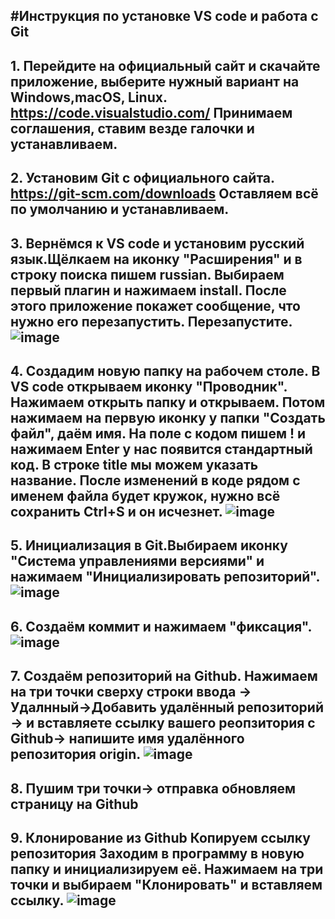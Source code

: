 #**Инструкция по установке VS code и работа с Git**
---
**1.** Перейдите на официальный сайт и скачайте приложение, выберите нужный вариант на Windows,macOS, Linux.
https://code.visualstudio.com/
Принимаем соглашения, ставим везде галочки и устанавливаем.
---
**2.** Установим Git с официального сайта.
https://git-scm.com/downloads
Оставляем всё по умолчанию и устанавливаем.
---
**3.** Вернёмся к VS code и установим русский язык.Щёлкаем на иконку "Расширения" и в строку поиска пишем russian. Выбираем первый плагин и нажимаем install. После этого приложение покажет сообщение, что нужно его перезапустить. Перезапустите.
 ![image](https://github.com/tana965/readme/assets/123296012/f4c225d0-83b9-4608-a27a-0ac2d3c499c7)
---
**4.** Создадим новую папку на рабочем столе. В VS code открываем иконку "Проводник". Нажимаем открыть папку и открываем. Потом нажимаем на первую иконку у папки "Создать файл", даём имя. На поле с кодом пишем ! и нажимаем Enter у нас появится стандартный код. В строке title мы можем указать название. После изменений в коде рядом с именем файла будет кружок, нужно всё сохранить Ctrl+S и он исчезнет.
 ![image](https://github.com/tana965/readme/assets/123296012/b8d2a172-201f-4403-a358-1034ba182276)
---
**5.** Инициализация в Git.Выбираем иконку "Система управлениями версиями" и нажимаем "Инициализировать репозиторий".
![image](https://github.com/tana965/readme/assets/123296012/61a462f6-3426-4824-bb3b-c6e0b17296f8)
---
**6.** Создаём коммит и нажимаем "фиксация".
 ![image](https://github.com/tana965/readme/assets/123296012/2b3a3175-6068-4be9-a812-3a65615c8dd1)
---
**7.** Создаём репозиторий на Github. Нажимаем на три точки сверху строки ввода -> Удалнный->Добавить удалённый репозиторий -> и вставляете ссылку вашего реопзитория с Github-> напишите имя удалённого репозитория origin.
 ![image](https://github.com/tana965/readme/assets/123296012/10cd3dfe-0d12-499d-a9af-c2a78408f26b)
---
**8.** Пушим
три точки-> отправка
обновляем страницу на Github
---
**9.** Клонирование из Github
Копируем ссылку репозитория
Заходим в программу в новую папку и инициализируем её.
Нажимаем на три точки и выбираем "Клонировать" и вставляем ссылку.
![image](https://github.com/tana965/readme/assets/123296012/02782138-f44c-456c-9126-8f0d9b34975f)
---
 
